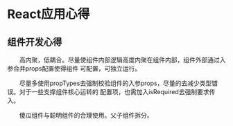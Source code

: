 # React应用心得

## 组件开发心得

&emsp;&emsp;高内聚，低耦合。尽量使组件内部逻辑高度内聚在组件内部，组件外部通过入参合并props配置使得组件
可配置，可独立运行。

&emsp;&emsp;尽量多使用propTypes去强制校验组件的入参props，尽量的去减少类型错误。对于一些支撑组件核心运转的
配置项，也需加入isRequired去强制要求传入。

&emsp;&emsp;傻瓜组件与聪明组件的合理使用。父子组件拆分。

&emsp;&emsp;